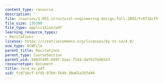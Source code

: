```yaml
---
content_type: resource
description: ''
file: /courses/1-051-structural-engineering-design-fall-2003/fc0716cf5fd587b0764930a65a35fd40_rec4_ex.pdf
file_size: 135398
file_type: application/pdf
learning_resource_types:
- Recitations
license: https://creativecommons.org/licenses/by-nc-sa/4.0/
ocw_type: OCWFile
parent_title: Recitations
parent_type: CourseSection
parent_uid: 6483f495-6897-5aac-f544-daf637e96543
resourcetype: Document
title: rec4_ex.pdf
uid: fc0716cf-5fd5-87b0-7649-30a65a35fd40
---
```

